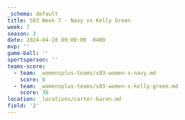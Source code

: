 ```yaml
---
_schema: default
title: S03 Week 7 - Navy vs Kelly Green
week: 7
season: 3
date: 2024-04-28 09:00:00 -0400
mvp: ''
game-ball: ''
sportsperson: ''
teams-score:
  - team: _womensplus-teams/s03-women-s-navy.md
    score: 0
  - team: _womensplus-teams/s03-women-s-kelly-green.md
    score: 36
location: _locations/carter-baron.md
field: '2'
---
```

